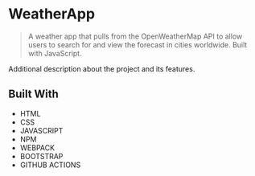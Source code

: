 
# WeatherApp

>  A weather app that pulls from the OpenWeatherMap API to allow users to search for and view the forecast in cities worldwide. Built with JavaScript.


Additional description about the project and its features.

## Built With

- HTML 
- CSS
- JAVASCRIPT
- NPM
- WEBPACK
- BOOTSTRAP
- GITHUB ACTIONS


